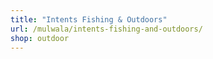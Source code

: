 ```yaml
---
title: "Intents Fishing & Outdoors"
url: /mulwala/intents-fishing-and-outdoors/
shop: outdoor
---
```

